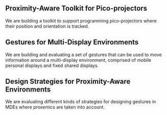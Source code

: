 

## Proximity-Aware Toolkit for Pico-projectors

We are building a toolkit to support programming pico-projectors where their position and orientation is tracked.

## Gestures for Multi-Display Environments

We are building and evaluating a set of gestures that can be used to move information around a multi-display environment, comprised of mobile personal displays and fixed shared displays.

## Design Strategies for Proximity-Aware Environments

We are evaluating different kinds of strategies for designing gestures in MDEs where proxemics are taken into account.
